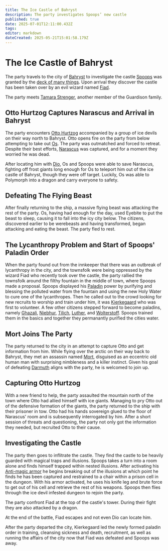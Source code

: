 ```yaml
---
title: The Ice Castle of Bahryst
description: The party investigates Spoops’ new castle
published: true
date: 2025-07-01T12:11:00.432Z
tags: 
editor: markdown
dateCreated: 2025-05-21T15:01:58.179Z
---
```


# The Ice Castle of Bahryst
The party travels to the city of [Bahryst](/locations/Mardun/bahryst) to investigate the castle [Spoops](/characters/spoops) was granted by the [deck of many things](/items/Deck_Of_Many_Things). Upon arrival they discover the castle has been taken over by an evil wizard named [Fiad](/characters/fiad). 

The party meets [Tamara Strenger](/characters/tamara-strenger), another member of the Guardison family.

## Otto Hurtzog Captures Narascus and Arrival in Bahryst
The party encounters [Otto Hurtzog](/characters/Otto-Hurtszog) accompanied by a group of ice devils on their way north to Bahryst. Otto opens fire on the party from below attempting to take out [Os](/characters/os). The party was outmatched and forced to retreat. Despite their best efforts, [Narascus](/characters/Narascus) was captured, and for a moment they worried he was dead.

After locating him with [Dio](/items/dio), Os and Spoops were able to save Narascus, fighting off frost giants long enough for Os to teleport him out of the ice castle of Bahryst, though they were off target. Luckily, Os was able to Polymorph into a dragon and carry everyone to safety.


## Defeating The Flying Beast
After finally returning to the ship, a massive flying beast was attacking the rest of the party. Os, having had enough for the day, used Eyebite to put the beast to sleep, causing it to fall into the icy city below. The citizens, discovered earlier to be werebeasts and having transformed, began attacking and eating the beast. The party fled to rest.

## The Lycanthropy Problem and Start of Spoops' Paladin Order
When the party found out from the innkeeper that there was an outbreak of lycanthropy in the city, and the townsfolk were being oppressed by the wizard Fiad who recently took over the castle, the party rallied the townsfolk around the filthy fountain in the middle of town, where Spoops made a proposal. Spoops displayed his [Paladin](/classes/oath-of-the-soulwarden) power by purifying and blessing the polluted water from the fountain and using the new Holy Water to cure one of the lycanthropes. Then he called out to the crowd looking for new recruits to worship and train under him, it was [Kierkegaard](/characters/kierkegaard) who was first to volunteer. A few other citizens stepped forward to become paladins, namely [Ghazali](/characters/ghazali), [Niebhur](/characters/niebhur), [Tilich](/characters/tilich), [Luther](/characters/luther), and [Wolterstoff](/characters/wolterstoff). Spoops trained them in the basics and together they permanantly purified the cities water.


## Mort Joins The Party
The party returned to the city in an attempt to capture Otto and get information from him. While flying over the arctic on their way back to Bahryst, they met an assassin named [Mort](/characters/mort), disguised as an eccentric old human man with surprising nimbleness and a killer instinct. Given his goal of defeating [Darmuth](/characters/Darmuth) aligns with the party, he is welcomed to join up.


## Capturing Otto Hurtzog
With a new friend to help, the party assaulted the mountain north of the town where Otto had allied himself with ice giants. Managing to pry Otto out of the defensive formation of the giants, the party returned to the ship with their prisoner in tow. Otto had his hands sovereign glued to the floor of Narascus' room and is subsequently interrogated by him. After a short session of threats and questioning, the party not only got the information they needed, but recruited Otto to their cause.


## Investigating the Castle
The party then goes to inflitrate the castle. They find the castle to be heavily guarded with magical traps and illusions. Spoops takes a turn into a room alone and finds himself trapped within nested illusions. After activating his [Anti-magic armor](/items/anti-magic-armor) he begins breaking out of the illusions at which point he finds he has been captured and restrained to a chair within a prison cell in the dungeon. With his armor activated, he uses his knife leg and brute force to get out of his cell and retrieve the rest of his weapons. Spoops then flies through the ice devil infested dungeon to rejoin the party. 

The party confront Fiad at the top of the castle's tower. During their fight they are also attacked by a dragon. 

At the end of the battle, Fiad escapes and not even Dio can locate him.

After the party departed the city, Kierkegaard led the newly formed paladin order in training, cleansing sickness and death, recruitment, as well as running the affairs of the city now that Fiad was defeated and Spoops was away.
